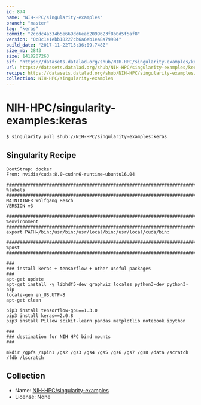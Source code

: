 ```yaml
---
id: 874
name: "NIH-HPC/singularity-examples"
branch: "master"
tag: "keras"
commit: "2ccdc4a334b5e669dd6eab2099623f8b0d5f5af8"
version: "0c8c1e1ebb18227cb6a6eb1ea8a79984"
build_date: "2017-11-22T15:36:09.748Z"
size_mb: 2843
size: 1418207263
sif: "https://datasets.datalad.org/shub/NIH-HPC/singularity-examples/keras/2017-11-22-2ccdc4a3-0c8c1e1e/0c8c1e1ebb18227cb6a6eb1ea8a79984.simg"
url: https://datasets.datalad.org/shub/NIH-HPC/singularity-examples/keras/2017-11-22-2ccdc4a3-0c8c1e1e/
recipe: https://datasets.datalad.org/shub/NIH-HPC/singularity-examples/keras/2017-11-22-2ccdc4a3-0c8c1e1e/Singularity
collection: NIH-HPC/singularity-examples
---
```


# NIH-HPC/singularity-examples:keras

```bash
$ singularity pull shub://NIH-HPC/singularity-examples:keras
```

## Singularity Recipe

```singularity
BootStrap: docker
From: nvidia/cuda:8.0-cudnn6-runtime-ubuntu16.04

################################################################################
%labels
################################################################################
MAINTAINER Wolfgang Resch
VERSION v3

################################################################################
%environment
################################################################################
export PATH=/bin:/usr/bin:/usr/local/bin:/usr/local/cuda/bin:

################################################################################
%post
################################################################################

###
### install keras + tensorflow + other useful packages
###
apt-get update
apt-get install -y libhdf5-dev graphviz locales python3-dev python3-pip
locale-gen en_US.UTF-8
apt-get clean

pip3 install tensorflow-gpu==1.3.0
pip3 install keras==2.0.8
pip3 install Pillow scikit-learn pandas matplotlib notebook ipython

###
### destination for NIH HPC bind mounts
###

mkdir /gpfs /spin1 /gs2 /gs3 /gs4 /gs5 /gs6 /gs7 /gs8 /data /scratch /fdb /lscratch
```

## Collection

 - Name: [NIH-HPC/singularity-examples](https://github.com/NIH-HPC/singularity-examples)
 - License: None

